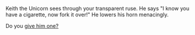 Keith the Unicorn sees through your transparent ruse. He says "I know you have a cigarette, now fork it over!"
He lowers his horn menacingly.

Do you [give him one?](../yes/yes.md)
